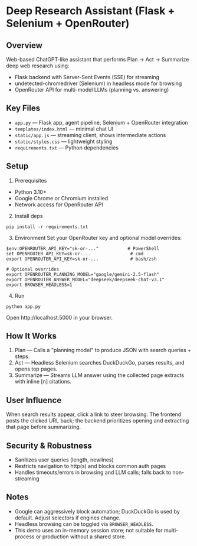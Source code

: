 Deep Research Assistant (Flask + Selenium + OpenRouter)
======================================================

Overview
--------
Web-based ChatGPT-like assistant that performs Plan → Act → Summarize deep web research using:
- Flask backend with Server-Sent Events (SSE) for streaming
- undetected-chromedriver (Selenium) in headless mode for browsing
- OpenRouter API for multi-model LLMs (planning vs. answering)

Key Files
---------
- `app.py` — Flask app, agent pipeline, Selenium + OpenRouter integration
- `templates/index.html` — minimal chat UI
- `static/app.js` — streaming client, shows intermediate actions
- `static/styles.css` — lightweight styling
- `requirements.txt` — Python dependencies

Setup
-----
1) Prerequisites
- Python 3.10+
- Google Chrome or Chromium installed
- Network access for OpenRouter API

2) Install deps
```
pip install -r requirements.txt
```

3) Environment
Set your OpenRouter key and optional model overrides:
```
$env:OPENROUTER_API_KEY="sk-or-..."           # PowerShell
set OPENROUTER_API_KEY=sk-or-...               # cmd
export OPENROUTER_API_KEY=sk-or-...            # bash/zsh

# Optional overrides
export OPENROUTER_PLANNING_MODEL="google/gemini-2.5-flash"
export OPENROUTER_ANSWER_MODEL="deepseek/deepseek-chat-v3.1"
export BROWSER_HEADLESS=1
```

4) Run
```
python app.py
```
Open http://localhost:5000 in your browser.

How It Works
------------
1) Plan — Calls a "planning model" to produce JSON with search queries + steps.
2) Act — Headless Selenium searches DuckDuckGo, parses results, and opens top pages.
3) Summarize — Streams LLM answer using the collected page extracts with inline [n] citations.

User Influence
--------------
When search results appear, click a link to steer browsing. The frontend posts the clicked URL back; the backend prioritizes opening and extracting that page before summarizing.

Security & Robustness
---------------------
- Sanitizes user queries (length, newlines)
- Restricts navigation to http(s) and blocks common auth pages
- Handles timeouts/errors in browsing and LLM calls; falls back to non-streaming

Notes
-----
- Google can aggressively block automation; DuckDuckGo is used by default. Adjust selectors if engines change.
- Headless browsing can be toggled via `BROWSER_HEADLESS`.
- This demo uses an in-memory session store; not suitable for multi-process or production without a shared store.

